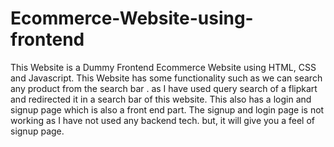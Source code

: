 # Ecommerce-Website-using-frontend
This Website is a Dummy Frontend Ecommerce Website using HTML, CSS and Javascript. This Website has some functionality such as we can search any product from the search bar . as I have used query search of a flipkart and redirected it in a search bar of this website. This also has a login and signup page which is also a front end part. The signup and login page is not working as I have not used any backend tech. but, it will give you a feel of signup page. 
